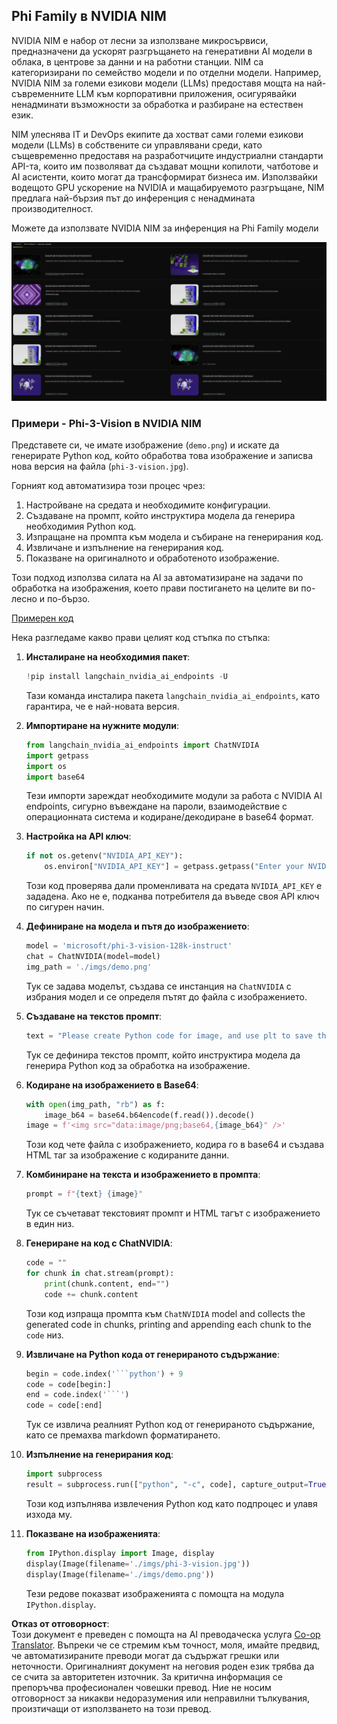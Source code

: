<!--
CO_OP_TRANSLATOR_METADATA:
{
  "original_hash": "7b08e277df2a9307f861ae54bc30c772",
  "translation_date": "2025-05-09T10:03:23+00:00",
  "source_file": "md/01.Introduction/02/06.NVIDIA.md",
  "language_code": "bg"
}
-->
## Phi Family в NVIDIA NIM

NVIDIA NIM е набор от лесни за използване микросървиси, предназначени да ускорят разгръщането на генеративни AI модели в облака, в центрове за данни и на работни станции. NIM са категоризирани по семейство модели и по отделни модели. Например, NVIDIA NIM за големи езикови модели (LLMs) предоставя мощта на най-съвременните LLM към корпоративни приложения, осигурявайки ненадминати възможности за обработка и разбиране на естествен език.

NIM улеснява IT и DevOps екипите да хостват сами големи езикови модели (LLMs) в собствените си управлявани среди, като същевременно предоставя на разработчиците индустриални стандарти API-та, които им позволяват да създават мощни копилоти, чатботове и AI асистенти, които могат да трансформират бизнеса им. Използвайки водещото GPU ускорение на NVIDIA и мащабируемото разгръщане, NIM предлага най-бързия път до инференция с ненадмината производителност.

Можете да използвате NVIDIA NIM за инференция на Phi Family модели

![nim](../../../../../translated_images/Phi-NIM.45af94d89220fbbbc85f8da0379150a29cc88c3dd8ec417b1d3b7237bbe1c58a.bg.png)

### **Примери - Phi-3-Vision в NVIDIA NIM**

Представете си, че имате изображение (`demo.png`) и искате да генерирате Python код, който обработва това изображение и записва нова версия на файла (`phi-3-vision.jpg`).

Горният код автоматизира този процес чрез:

1. Настройване на средата и необходимите конфигурации.
2. Създаване на промпт, който инструктира модела да генерира необходимия Python код.
3. Изпращане на промпта към модела и събиране на генерирания код.
4. Извличане и изпълнение на генерирания код.
5. Показване на оригиналното и обработеното изображение.

Този подход използва силата на AI за автоматизиране на задачи по обработка на изображения, което прави постигането на целите ви по-лесно и по-бързо.

[Примерен код](../../../../../code/06.E2E/E2E_Nvidia_NIM_Phi3_Vision.ipynb)

Нека разгледаме какво прави целият код стъпка по стъпка:

1. **Инсталиране на необходимия пакет**:
    ```python
    !pip install langchain_nvidia_ai_endpoints -U
    ```
    Тази команда инсталира пакета `langchain_nvidia_ai_endpoints`, като гарантира, че е най-новата версия.

2. **Импортиране на нужните модули**:
    ```python
    from langchain_nvidia_ai_endpoints import ChatNVIDIA
    import getpass
    import os
    import base64
    ```
    Тези импорти зареждат необходимите модули за работа с NVIDIA AI endpoints, сигурно въвеждане на пароли, взаимодействие с операционната система и кодиране/декодиране в base64 формат.

3. **Настройка на API ключ**:
    ```python
    if not os.getenv("NVIDIA_API_KEY"):
        os.environ["NVIDIA_API_KEY"] = getpass.getpass("Enter your NVIDIA API key: ")
    ```
    Този код проверява дали променливата на средата `NVIDIA_API_KEY` е зададена. Ако не е, подканва потребителя да въведе своя API ключ по сигурен начин.

4. **Дефиниране на модела и пътя до изображението**:
    ```python
    model = 'microsoft/phi-3-vision-128k-instruct'
    chat = ChatNVIDIA(model=model)
    img_path = './imgs/demo.png'
    ```
    Тук се задава моделът, създава се инстанция на `ChatNVIDIA` с избрания модел и се определя пътят до файла с изображението.

5. **Създаване на текстов промпт**:
    ```python
    text = "Please create Python code for image, and use plt to save the new picture under imgs/ and name it phi-3-vision.jpg."
    ```
    Тук се дефинира текстов промпт, който инструктира модела да генерира Python код за обработка на изображение.

6. **Кодиране на изображението в Base64**:
    ```python
    with open(img_path, "rb") as f:
        image_b64 = base64.b64encode(f.read()).decode()
    image = f'<img src="data:image/png;base64,{image_b64}" />'
    ```
    Този код чете файла с изображението, кодира го в base64 и създава HTML таг за изображение с кодираните данни.

7. **Комбиниране на текста и изображението в промпта**:
    ```python
    prompt = f"{text} {image}"
    ```
    Тук се съчетават текстовият промпт и HTML тагът с изображението в един низ.

8. **Генериране на код с ChatNVIDIA**:
    ```python
    code = ""
    for chunk in chat.stream(prompt):
        print(chunk.content, end="")
        code += chunk.content
    ```
    Този код изпраща промпта към `ChatNVIDIA` model and collects the generated code in chunks, printing and appending each chunk to the `code` низ.

9. **Извличане на Python кода от генерираното съдържание**:
    ```python
    begin = code.index('```python') + 9
    code = code[begin:]
    end = code.index('```')
    code = code[:end]
    ```
    Тук се извлича реалният Python код от генерираното съдържание, като се премахва markdown форматирането.

10. **Изпълнение на генерирания код**:
    ```python
    import subprocess
    result = subprocess.run(["python", "-c", code], capture_output=True)
    ```
    Този код изпълнява извлечения Python код като подпроцес и улавя изхода му.

11. **Показване на изображенията**:
    ```python
    from IPython.display import Image, display
    display(Image(filename='./imgs/phi-3-vision.jpg'))
    display(Image(filename='./imgs/demo.png'))
    ```
    Тези редове показват изображенията с помощта на модула `IPython.display`.

**Отказ от отговорност**:  
Този документ е преведен с помощта на AI преводаческа услуга [Co-op Translator](https://github.com/Azure/co-op-translator). Въпреки че се стремим към точност, моля, имайте предвид, че автоматизираните преводи могат да съдържат грешки или неточности. Оригиналният документ на неговия роден език трябва да се счита за авторитетен източник. За критична информация се препоръчва професионален човешки превод. Ние не носим отговорност за никакви недоразумения или неправилни тълкувания, произтичащи от използването на този превод.